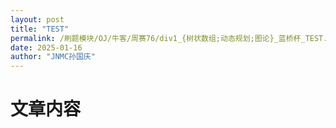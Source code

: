```yaml
---
layout: post
title: "TEST"
permalink: /刷题模块/OJ/牛客/周赛76/div1_{树状数组;动态规划;图论}_蓝桥杯_TEST.md/
date: 2025-01-16
author: "JNMC孙国庆"
---
```


# 文章内容
